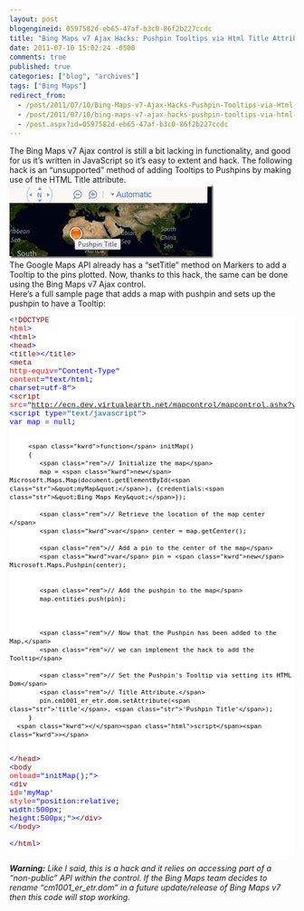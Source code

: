 ```yaml
---
layout: post
blogengineid: 0597582d-eb65-47af-b3c0-86f2b227ccdc
title: "Bing Maps v7 Ajax Hacks: Pushpin Tooltips via Html Title Attribute"
date: 2011-07-10 15:02:24 -0500
comments: true
published: true
categories: ["blog", "archives"]
tags: ["Bing Maps"]
redirect_from: 
  - /post/2011/07/10/Bing-Maps-v7-Ajax-Hacks-Pushpin-Tooltips-via-Html-Title-Attribute
  - /post/2011/07/10/bing-maps-v7-ajax-hacks-pushpin-tooltips-via-html-title-attribute
  - /post.aspx?id=0597582d-eb65-47af-b3c0-86f2b227ccdc
---
```

<!-- more -->

The Bing Maps v7 Ajax control is still a bit lacking in functionality, and good for us it’s written in JavaScript so it’s easy to extent and hack. The following hack is an “unsupported” method of adding Tooltips to Pushpins by making use of the HTML Title attribute.  
<a href="/images/posts/BingMaps7HackPushpinTooltip.png"><img style="background-image: none; border-right-width: 0px; padding-left: 0px; padding-right: 0px; display: inline; border-top-width: 0px; border-bottom-width: 0px; border-left-width: 0px; padding-top: 0px" title="BingMaps7HackPushpinTooltip" border="0" alt="BingMaps7HackPushpinTooltip" src="/images/posts/BingMaps7HackPushpinTooltip_thumb.png" width="361" height="131" /></a>  
The Google Maps API already has a “setTitle” method on Markers to add a Tooltip to the pins plotted. Now, thanks to this hack, the same can be done using the Bing Maps v7 Ajax control.  
Here’s a full sample page that adds a map with pushpin and sets up the pushpin to have a Tooltip:  <pre class="csharpcode"><span class="kwrd"><!</span><span class="html">DOCTYPE</span> <span class="attr">html</span><span class="kwrd">></span>
<span class="kwrd"><</span><span class="html">html</span><span class="kwrd">></span>
   <span class="kwrd"><</span><span class="html">head</span><span class="kwrd">></span>
      <span class="kwrd"><</span><span class="html">title</span><span class="kwrd">></</span><span class="html">title</span><span class="kwrd">></span>
      <span class="kwrd"><</span><span class="html">meta</span> <span class="attr">http-equiv</span><span class="kwrd">=&quot;Content-Type&quot;</span> <span class="attr">content</span><span class="kwrd">=&quot;text/html; charset=utf-8&quot;</span><span class="kwrd">></span>
      <span class="kwrd"><</span><span class="html">script</span> <span class="attr">src</span><span class="kwrd">=&quot;http://ecn.dev.virtualearth.net/mapcontrol/mapcontrol.ashx?v=7.0&quot;</span><span class="kwrd">></</span><span class="html">script</span><span class="kwrd">></span>
      <script type=<span class="str">&quot;text/javascript&quot;</span>>
         <span class="kwrd">var</span> map = <span class="kwrd">null</span>;

         <span class="kwrd">function</span> initMap()
         {
            <span class="rem">// Initialize the map</span>
            map = <span class="kwrd">new</span> Microsoft.Maps.Map(document.getElementById(<span class="str">&quot;myMap&quot;</span>), {credentials:<span class="str">&quot;Bing Maps Key&quot;</span>}); 

            <span class="rem">// Retrieve the location of the map center </span>
            <span class="kwrd">var</span> center = map.getCenter();
            
            <span class="rem">// Add a pin to the center of the map</span>
            <span class="kwrd">var</span> pin = <span class="kwrd">new</span> Microsoft.Maps.Pushpin(center);


            <span class="rem">// Add the pushpin to the map</span>
            map.entities.push(pin);



            <span class="rem">// Now that the Pushpin has been added to the Map,</span>
            <span class="rem">// we can implement the hack to add the Tooltip</span>
            
            <span class="rem">// Set the Pushpin's Tooltip via setting its HTML Dom</span>
            <span class="rem">// Title Attribute.</span>
            pin.cm1001_er_etr.dom.setAttribute(<span class="str">'title'</span>, <span class="str">'Pushpin Title'</span>);
         }
      <span class="kwrd"></</span><span class="html">script</span><span class="kwrd">></span>
   <span class="kwrd"></</span><span class="html">head</span><span class="kwrd">></span>
   <span class="kwrd"><</span><span class="html">body</span> <span class="attr">onload</span><span class="kwrd">=&quot;initMap();&quot;</span><span class="kwrd">></span>
      <span class="kwrd"><</span><span class="html">div</span> <span class="attr">id</span><span class="kwrd">='myMap'</span> <span class="attr">style</span><span class="kwrd">=&quot;position:relative; width:500px; height:500px;&quot;</span><span class="kwrd">></</span><span class="html">div</span><span class="kwrd">></span>
   <span class="kwrd"></</span><span class="html">body</span><span class="kwrd">></span>      
<span class="kwrd"></</span><span class="html">html</span><span class="kwrd">></span></pre>
<style type="text/css">


.csharpcode, .csharpcode pre
{
	font-size: small;
	color: black;
	font-family: consolas, "Courier New", courier, monospace;
	background-color: #ffffff;
	/*white-space: pre;*/
}
.csharpcode pre { margin: 0em; }
.csharpcode .rem { color: #008000; }
.csharpcode .kwrd { color: #0000ff; }
.csharpcode .str { color: #006080; }
.csharpcode .op { color: #0000c0; }
.csharpcode .preproc { color: #cc6633; }
.csharpcode .asp { background-color: #ffff00; }
.csharpcode .html { color: #800000; }
.csharpcode .attr { color: #ff0000; }
.csharpcode .alt 
{
	background-color: #f4f4f4;
	width: 100%;
	margin: 0em;
}
.csharpcode .lnum { color: #606060; }</style>


***Warning:** Like I said, this is a hack and it relies on accessing part of a “non-public” API within the control. If the Bing Maps team decides to rename “cm1001_er_etr.dom” in a future update/release of Bing Maps v7 then this code will stop working.*
